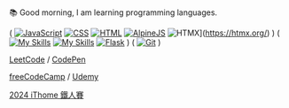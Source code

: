 📚 Good morning, I am learning programming languages.


( [![JavaScript](https://skillicons.dev/icons?i=js)](https://developer.mozilla.org/en-US/docs/Web/JavaScript) [![CSS](https://skillicons.dev/icons?i=css)](https://developer.mozilla.org/en-US/docs/Web/CSS) [![HTML](https://skillicons.dev/icons?i=html)](https://developer.mozilla.org/en-US/docs/Web/HTML) [![AlpineJS](https://skillicons.dev/icons?i=alpinejs)](https://alpinejs.dev/) ![HTMX](https://skillicons.dev/icons?i=htmx)](https://htmx.org/) )
( [![My Skills](https://skillicons.dev/icons?i=py)](https://www.python.org/) [![My Skills](https://skillicons.dev/icons?i=django)](https://www.djangoproject.com/) [![Flask](https://skillicons.dev/icons?i=flask)](https://flask.palletsprojects.com/en/3.0.x/) ) 
( [![Git](https://skillicons.dev/icons?i=git)](https://git-scm.com/) )

[LeetCode](https://leetcode.com/u/RDNNN/) / [CodePen](https://codepen.io/RDNNNNN)

[freeCodeCamp](https://www.freecodecamp.org/RDNNN) / [Udemy](https://www.udemy.com/user/ma-yu-deng/)

[2024 iThome 鐵人賽](https://ithelp.ithome.com.tw/users/20168290/ironman/7118)
